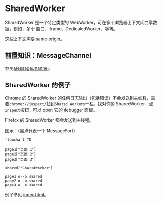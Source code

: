 # SharedWorker

SharedWorker 是一个特定类型的 WebWorker，可在多个浏览器上下文间共享数据，例如，多个 窗口、iframe、DedicatedWorker、等等。

这些上下文需要 same-origin。

## 前置知识：MessageChannel

参见[MessageChannel](../MessageChannel/index.md)。

## SharedWorker 的例子

Chrome 的 SharedWorker 的任何日志输出（包括错误）不会发送到主线程，需要`chrome://inspect/`找到`Shared Workers`一栏，找对你的 SharedWorker，点`inspect`按钮，可以 open 它的 debugger 面板。

Firefox 的 SharedWorker 都会发送到主线程。

图示：（黑点代表一个 MessagePort）

```mermaid
flowchart TD

page1["页面 1"]
page2["页面 2"]
page3["页面 3"]

shared["SharedWorker"]

page1 o--o shared
page2 o--o shared
page3 o--o shared

```

例子参见 [index.html](./demo/index.html)。

